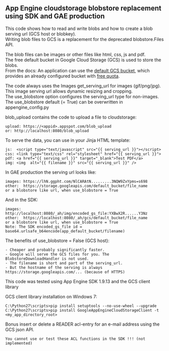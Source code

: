 ## App Engine cloudstorage blobstore replacement using SDK and GAE production

This code shows how to read and write blobs and how to create a blob serving url (GCS host or blobkey).  
Writing blob files to GCS is a replacement for the deprecated blobstore.Files API.

The blob files can be images or other files like html, css, js and pdf.  
The free default bucket in Google Cloud Storage (GCS) is used to store the blobs.  
From the docs: An application can use the [default GCS bucket](https://developers.google.com/appengine/docs/python/googlecloudstorageclient/activate#Using_the_Default_GCS_Bucket), which provides an already configured bucket with [free quota](https://developers.google.com/appengine/docs/quotas#Default_Gcs_Bucket).

The code always uses the Images get_serving_url for images (gif/png/jpg).  
This image serving url allows dynamic resizing and cropping.  
The use_blobstore option configures the serving_url type for non-images.  
The use_blobstore default (= True) can be overwritten in appengine_config.py

blob_upload contains the code to upload a file to cloudstorage:

    upload: https://<appid>.appspot.com/blob_upload
    or: http://localhost:8080/blob_upload

To serve the data, you can use in your Jinja HTML template:

    js:  <script type="text/javascript" src="{{ serving_url }}"></script>
    css: <link type="text/css" rel="stylesheet" href="{{ serving_url }}">
    pdf: <a href="{{ serving_url }}" target="_blank">Test PDF</a>
    img: <img  alt="{{ filename }}" src="{{ serving_url }}" />

In GAE production the serving url looks like:

    images: https://lhN.ggpht.com/NlCARAtN.........3NQW9ZxYpms=s698
    other:  https://storage.googleapis.com/default_bucket/file_name
    or a blobstore like url, when use_blobstore = True
    
And in the SDK:

    images: http://localhost:8080/_ah/img/encoded_gs_file:YXBwX2R......Y3Nz
    other:  https://localhost:8080/_ah/gcs/default_bucket/file_name
    or a blobstore like url, when use_blobstore = True
    Note: The SDK encoded_gs_file id = base64.urlsafe_b64encode(app_default_bucket/filename)

The benefits of use_blobstore = False (GCS host):

    - Cheaper and probably significantly faster. 
    - Google will serve the GCS files for you. The BlobstoreDownloadHandler is not used.
    - The filename is short and part of the serving_url.
    - But the hostname of the serving is always https://storage.googleapis.com/... (because of HTTPS)
 
This code was tested using App Engine SDK 1.9.13 and the GCS client library

GCS client library installation on Windows 7:

    C:\Python27\scripts>pip install setuptools --no-use-wheel --upgrade
    C:\Python27\scripts>pip install GoogleAppEngineCloudStorageClient -t <my_app_directory_root>
    
Bonus insert or delete a READER acl-entry for an e-mail address using the GCS json API.

    You cannot use or test these ACL functions in the SDK !!! (not implemented)